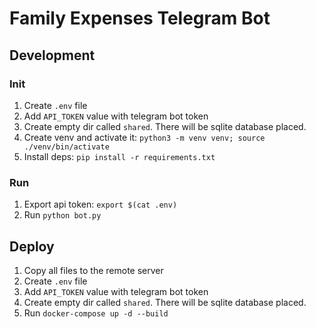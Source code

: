 # Family Expenses Telegram Bot

## Development

### Init

1. Create `.env` file
1. Add `API_TOKEN` value with telegram bot token
1. Create empty dir called `shared`. There will be sqlite database placed.
1. Create venv and activate it: `python3 -m venv venv; source ./venv/bin/activate`
1. Install deps: `pip install -r requirements.txt`

### Run

1. Export api token: `export $(cat .env)`
1. Run `python bot.py`

## Deploy

1. Copy all files to the remote server
1. Create `.env` file
1. Add `API_TOKEN` value with telegram bot token
1. Create empty dir called `shared`. There will be sqlite database placed.
1. Run `docker-compose up -d --build`
